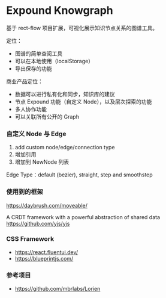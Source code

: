 # Expound Knowgraph

基于 rect-flow 项目扩展，可视化展示知识节点关系的图谱工具。

定位：
- 图谱的简单查阅工具
- 可以在本地使用（localStorage）
- 导出保存的功能

商业产品定位：
- 数据可以进行私有化和同步，知识库的建议
- 节点 Expound 功能（自定义 Node），以及层次探索的功能
- 多人协作功能
- 可以关联所有公开的 Graph

### 自定义 Node 与 Edge

1. add custom node/edge/connection type
2. 增加引用
3. 增加到 NewNode 列表

Edge Type：default (bezier), straight, step and smoothstep

### 使用到的框架

https://daybrush.com/moveable/

A CRDT framework with a powerful abstraction of shared data
https://github.com/yjs/yjs

### CSS Framework

- https://react.fluentui.dev/
- https://blueprintjs.com/

### 参考项目

- https://github.com/mbrlabs/Lorien